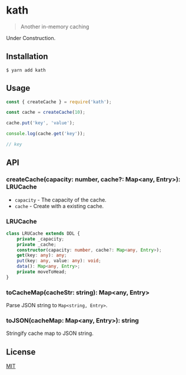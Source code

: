 # kath

> Another in-memory caching

Under Construction.

## Installation

```shell
$ yarn add kath
```
## Usage

```javascript
const { createCache } = require('kath');

const cache = createCache(10);

cache.put('key', 'value');

console.log(cache.get('key'));

// key
```

## API

### createCache(capacity: number, cache?: Map<any, Entry>): LRUCache

- `capacity` - The capacity of the cache.
- `cache` - Create with a existing cache.

### LRUCache

```typescript
class LRUCache extends DDL {
    private _capacity;
    private _cache;
    constructor(capacity: number, cache?: Map<any, Entry>);
    get(key: any): any;
    put(key: any, value: any): void;
    data(): Map<any, Entry>;
    private moveToHead;
}
```

### toCacheMap(cacheStr: string): Map<any, Entry>

Parse JSON string to `Map<string, Entry>`.

### toJSON(cacheMap: Map<any, Entry>): string

Stringify cache map to JSON string.

## License

[MIT](LICENSE)
